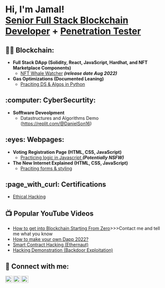 <h1>Hi, I'm Jamal! <br/><a href="https://github.com/GNFinder"> Senior Full Stack Blockchain Developer</a> + <a href="www.linkedin.com/in/jamal-forbes/"> Penetration Tester </a></h1>

<h2>👨‍💻 Blockchain:</h2>

- <b>Full Stack DApp (Solidity, React, JavaScript, Hardhat, and NFT Marketplace Components)</b>
  - [NFT Whale Watcher](https://github.com/GNFinder/NFTWHALE) <b><i>(release date Aug 2022)</b></i>
- <b>Gas Optimizations (Documented Leaning)</b>
  - [Praciting DS & Algos in Python](https://github.com/byterocket/c4-common-issues/blob/main/0-Gas-Optimizations.md/#g001---dont-initialize-variables-with-default-value)

<h2>:computer: CyberSecurtity:</h2>

- <b>Sofftware Deveolpment</b>
  - Datastructures and Algorithms Demo (https://replit.com/@DanielSon16)</b></i>

<h2> :eyes: Webpages:</h2>

- <b>Voting Registration Page (HTML, CSS, JavaScript)</b>
  - [Practicing logic in Javascript ](https://canyouvoteyet.danielson16.repl.co/)<b><i>(Potentially NSFW)</b></i>
- <b>The New Internet Explained (HTML, CSS, JavaScript)</b>
  - [Praciting forms & styling](https://technology-films-and-media.danielson16.repl.co/)
  
<h2> :page_with_curl: Certifications</h2>

- [Ethical Hacking](https://www.udemy.com/certificate/UC-4879ce8e-a1a2-41a3-a6fc-e17ed314f78f/)

<h2>📺 Popular YouTube Videos</h2>

- [How to get into Blockchain Starting From Zero](https://www.youtube.com/myIdea)>>>Contact me and tell me what you know
- [How to make your own Dapp 2022?](https://www.youtube.com/myIdea)
- [Smart Contract Hacking (Ethernaut)](https://www.youtube.com/myIdea)
- [Hacking Demonstration (Backdoor Exploitation)](https://www.youtube.com/myIdea)

<h2> 🤳 Connect with me:</h2>

[<img align="left" alt="JamalForbes | LinkedIn" width="22px" src="https://cdn.jsdelivr.net/npm/simple-icons@v3/icons/linkedin.svg" />][linkedin]
[<img align="left" alt="JamalForbes | Twitter" width="22px" src="https://cdn.jsdelivr.net/npm/simple-icons@v3/icons/twitter.svg" />][twitter]
[<img align="left" alt="JamalForbes | YouTube" width="22px" src="https://cdn.jsdelivr.net/npm/simple-icons@v3/icons/youtube.svg" />][youtube]

[linkedin]: www.linkedin.com/in/jamal-forbes
[twitter]: https://twitter.com/JamalForbes_
[youtube]: https://www.youtube.com/c/jamalforbes

<!--
amal Forbes - </h1>

<h2>Synopsis</h2>
Hi there 👋

- 🔭 I’m a visionary blockchain engineer. I use Solidty Smart Contract on EVM compatible blockchains

- 🌱 I’m currently learning the Proof-of-stake (PoS) mechanism that Ethereum will use after The Merge..
- 👯 I’m looking to collaborate on Flash Loan Arbitrage Programmes.
- 🤔 I’m looking for help connecting with like-minded developers.
- 💬 Ask me about web3.0 and hacking.
- 📫 How to reach me: https://twitter.com/JamalForbes_
- ⚡ Fun fact: I've been on stage with Prince Harry and Basement Jaxx.
<br />

